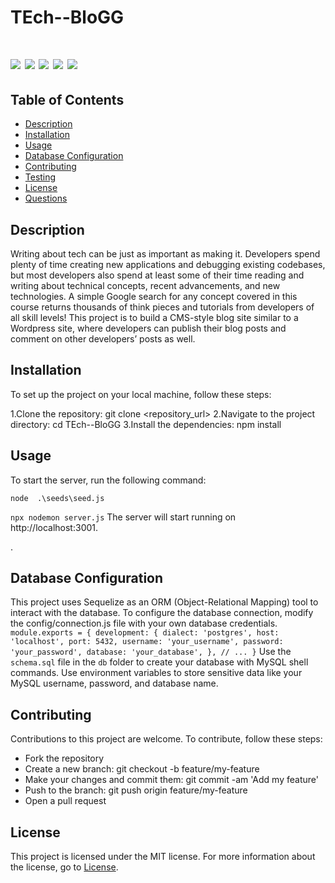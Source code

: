 # TEch--BloGG


 # ![](https://img.shields.io/badge/SeQuelize-ExpressJs-blue) ![](https://img.shields.io/badge/license-MIT-brightgreen) ![](https://img.shields.io/badge/mysql-ORM-orange) ![](https://img.shields.io/badge/node.js-Routes-red) ![](https://img.shields.io/badge/MVC-Handlebars-red)




 ## Table of Contents

- [Description](#description)
- [Installation](#installation)
- [Usage](#usage)
- [Database Configuration](#database-configuration)
- [Contributing](#contributing)
- [Testing](#testing)
- [License](#license)
- [Questions](#questions)


## Description
Writing about tech can be just as important as making it. Developers spend plenty of time creating new applications and debugging existing codebases, but most developers also spend at least some of their time reading and writing about technical concepts, recent advancements, and new technologies. A simple Google search for any concept covered in this course returns thousands of think pieces and tutorials from developers of all skill levels!
This project is to build a CMS-style blog site similar to a Wordpress site, where developers can publish their blog posts and comment on other developers’ posts as well.




## Installation
To set up the project on your local machine, follow these steps:

1.Clone the repository: git clone <repository_url>
2.Navigate to the project directory: cd TEch--BloGG
3.Install the dependencies: npm install

## Usage
To start the server, run the following command:

`node  .\seeds\seed.js`

`npx nodemon server.js`
The server will start running on http://localhost:3001.

.

## Database Configuration
This project uses Sequelize as an ORM (Object-Relational Mapping) tool to interact with the database. To configure the database connection, modify the config/connection.js file with your own database credentials.
`module.exports = {
  development: {
    dialect: 'postgres',
    host: 'localhost',
    port: 5432,
    username: 'your_username',
    password: 'your_password',
    database: 'your_database',
  },
  // ...
}`
Use the `schema.sql` file in the `db` folder to create your database with MySQL shell commands. Use environment variables to store sensitive data like your MySQL username, password, and database name.

## Contributing
Contributions to this project are welcome. To contribute, follow these steps:

* Fork the repository
* Create a new branch: git checkout -b feature/my-feature
* Make your changes and commit them: git commit -am 'Add my feature'
* Push to the branch: git push origin feature/my-feature
* Open a pull request



## License
This project is licensed under the MIT license. For more information about the license, go to [License](https://choosealicense.com/licenses/mit/).


